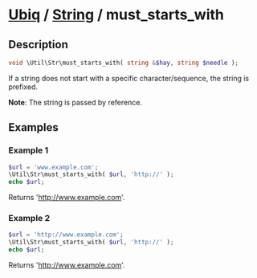 [Ubiq](../index.md) / [String](../index.md#string) / must_starts_with
======


Description
-------- 

```php
void \Util\Str\must_starts_with( string &$hay, string $needle );
```

If a string does not start with a specific character/sequence, the string is prefixed.

**Note**: The string is passed by reference.



Examples
--------

### Example 1

```php
$url = 'www.example.com';
\Util\Str\must_starts_with( $url, 'http://' );
echo $url;
```
Returns 'http://www.example.com'.

### Example 2

```php
$url = 'http://www.example.com';
\Util\Str\must_starts_with( $url, 'http://' );
echo $url;
```
Returns 'http://www.example.com'.
